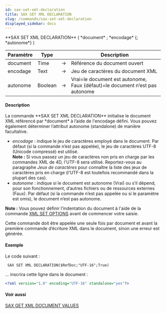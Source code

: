 ```yaml
---
id: sax-set-xml-declaration
title: SAX SET XML DECLARATION
slug: /commands/sax-set-xml-declaration
displayed_sidebar: docs
---
```


<!--REF #_command_.SAX SET XML DECLARATION.Syntax-->**SAX SET XML DECLARATION** ( *document* ; *encodage* {; *autonome*} )<!-- END REF-->
<!--REF #_command_.SAX SET XML DECLARATION.Params-->
| Paramètre | Type |  | Description |
| --- | --- | --- | --- |
| document | Time | &rarr; | Référence du document ouvert |
| encodage | Text | &rarr; | Jeu de caractères du document XML |
| autonome | Boolean | &rarr; | Vrai=le document est autonome, Faux (défaut)=le document n’est pas autonome |

<!-- END REF-->

#### Description 

<!--REF #_command_.SAX SET XML DECLARATION.Summary-->La commande **SAX SET XML DECLARATION** initialise le document XML référencé par *document* à l’aide de l'encodage défini.<!-- END REF--> Vous pouvez également déterminer l’attribut autonome (standalone) de manière facultative.

* *encodage* : indique le jeu de caractères employé dans le document. Par défaut (si la commande n’est pas appelée), le jeu de caractères UTF-8 (Unicode compressé) est utilisé.  
**Note :** Si vous passez un jeu de caractères non pris en charge par les commandes XML de 4D, l'UTF-8 sera utilisé. Reportez-vous au paragraphe *Jeux de caractères* pour connaître la liste des jeux de caractères pris en charge (l'UTF-8 est toutefois recommandé dans la plupart des cas).
* *autonome* : indique si le document est autonome (Vrai) ou s’il dépend, pour son fonctionnement, d’autres fichiers ou de ressources externes (Faux). Par défaut (si la commande n’est pas appelée ou si le paramètre est omis), le document n’est pas autonome.

**Note :** Vous pouvez définir l’indentation du document à l'aide de la commande [XML SET OPTIONS](xml-set-options.md) avant de commencer votre saisie.

Cette commande doit être appelée une seule fois par document et avant la première commande d’écriture XML dans le document, sinon une erreur est générée.

#### Exemple 

Le code suivant : 

```4d
 SAX SET XML DECLARATION($RefDoc;"UTF-16";True)
```

... inscrira cette ligne dans le document : 

```XML
<?xml version="1.0" encoding="UTF-16" standalone="yes"?>
```

#### Voir aussi 

[SAX GET XML DOCUMENT VALUES](sax-get-xml-document-values.md)  